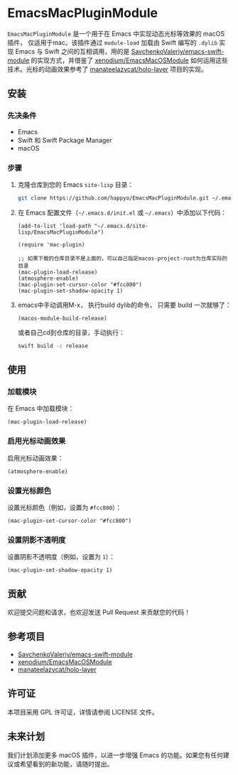 # EmacsMacPluginModule

`EmacsMacPluginModule` 是一个用于在 Emacs 中实现动态光标等效果的 macOS 插件， 仅适用于mac。该插件通过 `module-load` 加载由 Swift 编写的 `.dylib` 实现 Emacs 与 Swift 之间的互相调用，用的是 [SavchenkoValeriy/emacs-swift-module](https://github.com/SavchenkoValeriy/emacs-swift-module) 的实现方式，并借鉴了 [xenodium/EmacsMacOSModule](https://github.com/xenodium/EmacsMacOSModule) 如何运用这些技术。光标的动画效果参考了 [manateelazycat/holo-layer](https://github.com/manateelazycat/holo-layer.git) 项目的实现。

## 安装

### 先决条件

- Emacs
- Swift 和 Swift Package Manager
- macOS

### 步骤

1. 克隆仓库到您的 Emacs `site-lisp` 目录：

   ```sh
   git clone https://github.com/happyo/EmacsMacPluginModule.git ~/.emacs.d/site-lisp/EmacsMacPluginModule
   ```

2. 在 Emacs 配置文件（`~/.emacs.d/init.el` 或 `~/.emacs`）中添加以下代码：

   ```elisp
   (add-to-list 'load-path "~/.emacs.d/site-lisp/EmacsMacPluginModule")

   (require 'mac-plugin)

   ;; 如果下载的仓库目录不是上面的，可以自己指定macos-project-root为仓库实际的目录
   (mac-plugin-load-release)
   (atmosphere-enable)
   (mac-plugin-set-cursor-color "#fcc800")
   (mac-plugin-set-shadow-opacity 1)
   ```

3. emacs中手动调用M-x， 执行build dylib的命令， 只需要 build 一次就够了：

   ```elisp
   (macos-module-build-release)
   ```

   或者自己cd到仓库的目录，手动执行：

   ```sh
   swift build -c release
   ```


## 使用

### 加载模块

在 Emacs 中加载模块：

```elisp
(mac-plugin-load-release)
```

### 启用光标动画效果

启用光标动画效果：

```elisp
(atmosphere-enable)
```

### 设置光标颜色

设置光标颜色（例如，设置为 `#fcc800`）：

```elisp
(mac-plugin-set-cursor-color "#fcc800")
```

### 设置阴影不透明度

设置阴影不透明度（例如，设置为 `1`）：

```elisp
(mac-plugin-set-shadow-opacity 1)
```

## 贡献

欢迎提交问题和请求，也欢迎发送 Pull Request 来贡献您的代码！

## 参考项目

- [SavchenkoValeriy/emacs-swift-module](https://github.com/SavchenkoValeriy/emacs-swift-module)
- [xenodium/EmacsMacOSModule](https://github.com/xenodium/EmacsMacOSModule)
- [manateelazycat/holo-layer](https://github.com/manateelazycat/holo-layer.git)

## 许可证

本项目采用 GPL 许可证，详情请参阅 LICENSE 文件。

## 未来计划

我们计划添加更多 macOS 插件，以进一步增强 Emacs 的功能。如果您有任何建议或希望看到的新功能，请随时提出。
